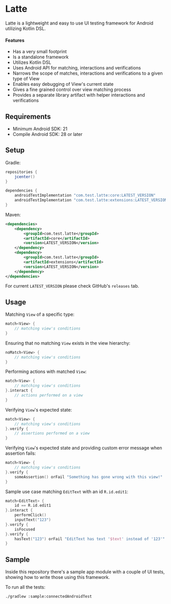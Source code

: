 # Latte

Latte is a lightweight and easy to use UI testing framework for 
Android utilizing Kotlin DSL. 

#### Features

- Has a very small footprint
- Is a standalone framework
- Utilizes Kotlin DSL
- Uses Android API for matching, interactions and verifications
- Narrows the scope of matches, interactions and verifications to a given type of View
- Enables easy debugging of View's current state
- Gives a fine grained control over view matching process
- Provides a separate library artifact with helper interactions and verifications

## Requirements

- Minimum Android SDK: 21
- Compile Android SDK: 28 or later

## Setup

Gradle:

```gradle
repositories {
    jcenter()
}

dependencies {
    androidTestImplementation "com.test.latte:core:LATEST_VERSION"
    androidTestImplementation "com.test.latte:extensions:LATEST_VERSION"
}
```

Maven:

```xml
<dependencies>
    <dependency>
        <groupId>com.test.latte</groupId>
        <artifactId>core</artifactId>
        <version>LATEST_VERSION</version>
    </dependency>
    <dependency>
        <groupId>com.test.latte</groupId>
        <artifactId>extensions</artifactId>
        <version>LATEST_VERSION</version>
    </dependency>
</dependencies>
```

For current `LATEST_VERSION` please check GitHub's `releases` tab. 

## Usage

Matching `View` of a specific type:

```kotlin
match<View> {
    // matching view's conditions
}
```

Ensuring that no matching `View` exists in the view hierarchy:

```kotlin
noMatch<View> {
    // matching view's conditions
}
```

Performing actions with matched `View`:

```kotlin
match<View> {
    // matching view's conditions
}.interact {
    // actions performed on a view
}
```

Verifying `View`'s expected state:

```kotlin
match<View> {
    // matching view's conditions
}.verify {
    // assertions performed on a view
}
```

Verifying `View`'s expected state and providing custom error message when 
assertion fails:

```kotlin
match<View> {
    // matching view's conditions
}.verify {
    someAssertion() orFail "Something has gone wrong with this view!"
}
```

Sample use case matching `EditText` with an id `R.id.edit1`:

```kotlin
match<EditText> {
    id == R.id.edit1
}.interact {
    performClick()
    inputText("123")
}.verify {
    isFocused
}.verify {
    hasText("123") orFail "EditText has text '$text' instead of '123'"
}
```

## Sample

Inside this repository there's a sample app module with a couple of UI tests, 
showing how to write those using this framework.

To run all the tests:

```shell
./gradlew :sample:connectedAndroidTest
```